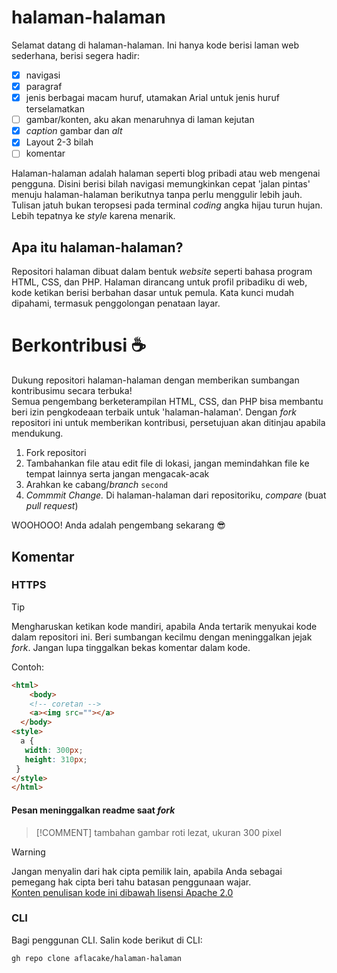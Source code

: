 # halaman-halaman
Selamat datang di halaman-halaman. Ini hanya kode berisi laman web sederhana, berisi
segera hadir:
- [x] navigasi
- [x] paragraf
- [x] jenis berbagai macam huruf, utamakan Arial untuk jenis huruf terselamatkan
- [ ] gambar/konten, aku akan menaruhnya di laman kejutan
- [x] <i>caption</i> gambar dan <i>alt</i>
- [x] Layout 2-3 bilah
- [ ] komentar

Halaman-halaman adalah halaman seperti blog pribadi atau web mengenai pengguna. Disini berisi bilah navigasi memungkinkan cepat 'jalan pintas' menuju halaman-halaman berikutnya tanpa perlu menggulir lebih jauh. Tulisan jatuh bukan teropsesi pada terminal <i>coding</i> angka hijau turun hujan. Lebih tepatnya ke <i>style</i> karena menarik.

## Apa itu halaman-halaman?
Repositori halaman dibuat dalam bentuk <i>website</i> seperti bahasa program HTML, CSS, dan PHP. Halaman dirancang untuk profil pribadiku di web, kode ketikan berisi berbahan dasar untuk pemula. Kata kunci mudah dipahami, termasuk penggolongan penataan layar.

# Berkontribusi ☕
Dukung repositori halaman-halaman dengan memberikan sumbangan kontribusimu secara terbuka! <br>
Semua pengembang berketerampilan HTML, CSS, dan PHP bisa membantu beri izin pengkodeaan terbaik untuk 'halaman-halaman'. Dengan <i>fork</i> repositori ini untuk memberikan kontribusi, persetujuan akan ditinjau apabila mendukung.
1. Fork repositori
2. Tambahankan file atau edit file di lokasi, jangan memindahkan file ke tempat lainnya serta jangan mengacak-acak
3. Arahkan ke cabang/<i>branch</i> `second`
4. <i>Commmit Change.</i> Di halaman-halaman dari repositoriku, <i>compare</i> (buat <i>pull request</i>)

WOOHOOO! Anda adalah pengembang sekarang 😎

## Komentar
### HTTPS
> [!TIP]
>  Mengharuskan ketikan kode mandiri, apabila Anda tertarik menyukai kode dalam repositori ini. Beri sumbangan kecilmu dengan meninggalkan jejak <i>fork</i>.
> Jangan lupa tinggalkan bekas komentar dalam kode.

Contoh:
```html
<html>
    <body>
    <!-- coretan -->
    <a><img src=""></a>
  </body>
<style>
  a {
   width: 300px;
   height: 310px;
 }
</style>
</html>
```
#### Pesan meninggalkan readme saat <i>fork</i>
> [!COMMENT] tambahan gambar roti lezat, ukuran 300 pixel

> [!WARNING]
> Jangan menyalin dari hak cipta pemilik lain, apabila Anda sebagai pemegang hak cipta beri tahu batasan penggunaan wajar. <br>
> <u>Konten penulisan kode ini dibawah lisensi Apache 2.0</u>

### CLI
Bagi penggunan CLI.
Salin kode berikut di CLI:
```
gh repo clone aflacake/halaman-halaman
```
